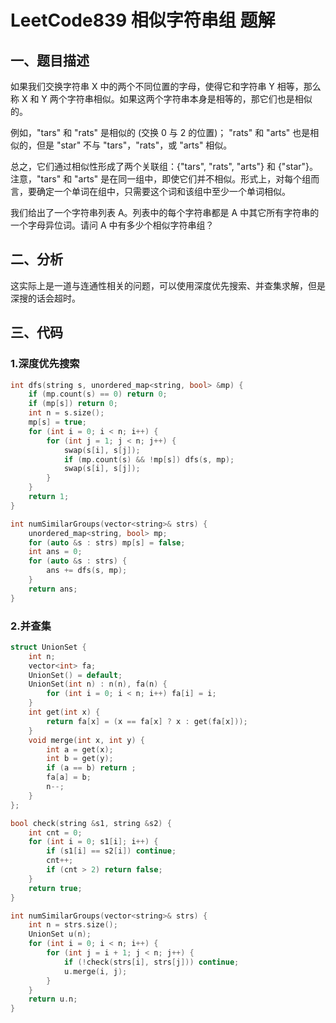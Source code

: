 # LeetCode839 相似字符串组 题解

## 一、题目描述

如果我们交换字符串 X 中的两个不同位置的字母，使得它和字符串 Y 相等，那么称 X 和 Y 两个字符串相似。如果这两个字符串本身是相等的，那它们也是相似的。

例如，"tars" 和 "rats" 是相似的 (交换 0 与 2 的位置)； "rats" 和 "arts" 也是相似的，但是 "star" 不与 "tars"，"rats"，或 "arts" 相似。

总之，它们通过相似性形成了两个关联组：{"tars", "rats", "arts"} 和 {"star"}。注意，"tars" 和 "arts" 是在同一组中，即使它们并不相似。形式上，对每个组而言，要确定一个单词在组中，只需要这个词和该组中至少一个单词相似。

我们给出了一个字符串列表 A。列表中的每个字符串都是 A 中其它所有字符串的一个字母异位词。请问 A 中有多少个相似字符串组？



## 二、分析

这实际上是一道与连通性相关的问题，可以使用深度优先搜索、并查集求解，但是深搜的话会超时。



## 三、代码

### 1.深度优先搜索

```c++
int dfs(string s, unordered_map<string, bool> &mp) {
    if (mp.count(s) == 0) return 0;
    if (mp[s]) return 0;
    int n = s.size();
    mp[s] = true;
    for (int i = 0; i < n; i++) {
        for (int j = 1; j < n; j++) {
            swap(s[i], s[j]);
            if (mp.count(s) && !mp[s]) dfs(s, mp);
            swap(s[i], s[j]);
        }
    }
    return 1;
}

int numSimilarGroups(vector<string>& strs) {
    unordered_map<string, bool> mp;
    for (auto &s : strs) mp[s] = false;
    int ans = 0;
    for (auto &s : strs) {
        ans += dfs(s, mp);
    }
    return ans;
}
```



### 2.并查集

```c++
struct UnionSet {
    int n;
    vector<int> fa;
    UnionSet() = default;
    UnionSet(int n) : n(n), fa(n) {
        for (int i = 0; i < n; i++) fa[i] = i;
    }
    int get(int x) {
        return fa[x] = (x == fa[x] ? x : get(fa[x]));
    }
    void merge(int x, int y) {
        int a = get(x);
        int b = get(y);
        if (a == b) return ;
        fa[a] = b;
        n--;
    }
};

bool check(string &s1, string &s2) {
    int cnt = 0;
    for (int i = 0; s1[i]; i++) {
        if (s1[i] == s2[i]) continue;
        cnt++;
        if (cnt > 2) return false;
    }
    return true;
}

int numSimilarGroups(vector<string>& strs) {
    int n = strs.size();
    UnionSet u(n);
    for (int i = 0; i < n; i++) {
        for (int j = i + 1; j < n; j++) {
            if (!check(strs[i], strs[j])) continue;
            u.merge(i, j);
        }
    }
    return u.n;
}
```

